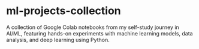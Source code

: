 # ml-projects-collection
A collection of Google Colab notebooks from my self-study journey in AI/ML, featuring hands-on experiments with machine learning models, data analysis, and deep learning using Python.
